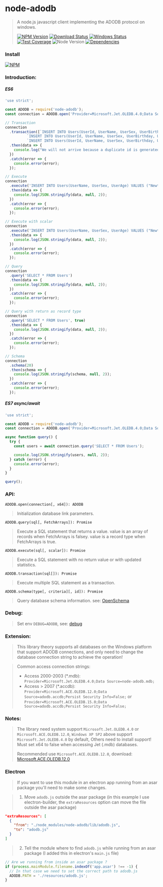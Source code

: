 # node-adodb

> A node.js javascript client implementing the ADODB protocol on windows.
>
> [![NPM Version][npm-image]][npm-url]
> [![Download Status][download-image]][npm-url]
> [![Windows Status][appveyor-image]][appveyor-url]
> [![Test Coverage][coveralls-image]][coveralls-url]
> ![Node Version][node-image]
> [![Dependencies][david-image]][david-url]

### Install

[![NPM](https://nodei.co/npm/node-adodb.png)](https://nodei.co/npm/node-adodb/)

### Introduction:

##### ES6

```js
'use strict';

const ADODB = require('node-adodb');
const connection = ADODB.open('Provider=Microsoft.Jet.OLEDB.4.0;Data Source=node-adodb.mdb;');

// Transaction
connection
  .transaction([`INSERT INTO Users(UserId, UserName, UserSex, UserBirthday, UserMarried) VALUES (10, "Tom", "Male", "1981/5/10", 0);`,
          `INSERT INTO Users(UserId, UserName, UserSex, UserBirthday, UserMarried) VALUES (11, "Brenda", "Female", "2001/1/11", 0);`,
          `INSERT INTO Users(UserId, UserName, UserSex, UserBirthday, UserMarried) VALUES (10, "Bill", "Male", "1991/3/9", 0);`])
  .then(data => {
    console.log("We will not arrive because a duplicate id is generated. When encountering an error do not insert any record.");
  })
  .catch(error => {
    console.error(error);
  });

// Execute
connection
  .execute('INSERT INTO Users(UserName, UserSex, UserAge) VALUES ("Newton", "Male", 25)')
  .then(data => {
    console.log(JSON.stringify(data, null, 2));
  })
  .catch(error => {
    console.error(error);
  });

// Execute with scalar
connection
  .execute('INSERT INTO Users(UserName, UserSex, UserAge) VALUES ("Newton", "Male", 25)', 'SELECT @@Identity AS id')
  .then(data => {
    console.log(JSON.stringify(data, null, 2));
  })
  .catch(error => {
    console.error(error);
  });

// Query
connection
  .query('SELECT * FROM Users')
  .then(data => {
    console.log(JSON.stringify(data, null, 2));
  })
  .catch(error => {
    console.error(error);
  });

// Query with return as record type
connection
  .query('SELECT * FROM Users', true)
  .then(data => {
    console.log(JSON.stringify(data, null, 2));
  })
  .catch(error => {
    console.error(error);
  });

// Schema
connection
  .schema(20)
  .then(schema => {
    console.log(JSON.stringify(schema, null, 2));
  })
  .catch(error => {
    console.error(error);
  });
```

##### ES7 async/await

```js
'use strict';

const ADODB = require('node-adodb');
const connection = ADODB.open('Provider=Microsoft.Jet.OLEDB.4.0;Data Source=node-adodb.mdb;');

async function query() {
  try {
    const users = await connection.query('SELECT * FROM Users');

    console.log(JSON.stringify(users, null, 2));
  } catch (error) {
    console.error(error);
  }
}

query();
```

### API:

`ADODB.open(connection[, x64]): ADODB`

> Initialization database link parameters.

`ADODB.query(sql[, FetchArrays]): Promise`

> Execute a SQL statement that returns a value. value is an array of records when FetchArrays is falsey. value is a record type when FetchArrays is true.

`ADODB.execute(sql[, scalar]): Promise`

> Execute a SQL statement with no return value or with updated statistics.

`ADODB.transaction(sql[]): Promise`

> Execute multiple SQL statement as a transaction.

`ADODB.schema(type[, criteria][, id]): Promise`

> Query database schema information. see: [OpenSchema](https://docs.microsoft.com/en-us/sql/ado/reference/ado-api/openschema-method)

### Debug:

> Set env `DEBUG=ADODB`, see: [debug](https://github.com/visionmedia/debug)

### Extension:

> This library theory supports all databases on the Windows platform that support ADODB connections, and only need to change the database connection string to achieve the operation!

> Common access connection strings:
>
> - Access 2000-2003 (\*.mdb): `Provider=Microsoft.Jet.OLEDB.4.0;Data Source=node-adodb.mdb;`
> - Access > 2007 (\*.accdb): `Provider=Microsoft.ACE.OLEDB.12.0;Data Source=adodb.accdb;Persist Security Info=False;` or `Provider=Microsoft.ACE.OLEDB.15.0;Data Source=adodb.accdb;Persist Security Info=False;`

### Notes:

> The library need system support `Microsoft.Jet.OLEDB.4.0` or `Microsoft.ACE.OLEDB.12.0`, `Windows XP SP2` above support `Microsoft.Jet.OLEDB.4.0` by default, Others need to install support! Must set x64 to false when accessing Jet (.mdb) databases.
>
> Recommended use `Microsoft.ACE.OLEDB.12.0`, download: [Microsoft.ACE.OLEDB.12.0](https://www.microsoft.com/en-us/download/details.aspx?id=13255)

### Electron

> If you want to use this module in an electron app running from an asar package you'll need to make some changes.

> 1. Move `adodb.js` outside the asar package (in this example I use electron-builder, the `extraResources` option can move the file outside the asar package)

```json
"extraResources": [
  {
    "from": "./node_modules/node-adodb/lib/adodb.js",
    "to": "adodb.js"
  }
]
```

> 2. Tell the module where to find `adodb.js` while running from an asar package (I added this in electron's `main.js` file)

```javascript
// Are we running from inside an asar package ?
if (process.mainModule.filename.indexOf('app.asar') !== -1) {
  // In that case we need to set the correct path to adodb.js
  ADODB.PATH = './resources/adodb.js';
}
```

[npm-image]: https://img.shields.io/npm/v/node-adodb.svg?style=flat-square
[npm-url]: https://www.npmjs.org/package/node-adodb
[download-image]: https://img.shields.io/npm/dm/node-adodb.svg?style=flat-square
[appveyor-image]: https://img.shields.io/appveyor/ci/nuintun/node-adodb/master.svg?style=flat-square&label=windows
[appveyor-url]: https://ci.appveyor.com/project/nuintun/node-adodb
[coveralls-image]: http://img.shields.io/coveralls/nuintun/node-adodb/master.svg?style=flat-square
[coveralls-url]: https://coveralls.io/r/nuintun/node-adodb?branch=master
[david-image]: https://img.shields.io/david/nuintun/node-adodb.svg?style=flat-square
[david-url]: https://david-dm.org/nuintun/node-adodb
[node-image]: https://img.shields.io/node/v/node-adodb.svg?style=flat-square
